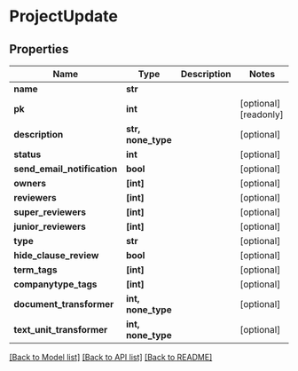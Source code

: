 # ProjectUpdate


## Properties
Name | Type | Description | Notes
------------ | ------------- | ------------- | -------------
**name** | **str** |  | 
**pk** | **int** |  | [optional] [readonly] 
**description** | **str, none_type** |  | [optional] 
**status** | **int** |  | [optional] 
**send_email_notification** | **bool** |  | [optional] 
**owners** | **[int]** |  | [optional] 
**reviewers** | **[int]** |  | [optional] 
**super_reviewers** | **[int]** |  | [optional] 
**junior_reviewers** | **[int]** |  | [optional] 
**type** | **str** |  | [optional] 
**hide_clause_review** | **bool** |  | [optional] 
**term_tags** | **[int]** |  | [optional] 
**companytype_tags** | **[int]** |  | [optional] 
**document_transformer** | **int, none_type** |  | [optional] 
**text_unit_transformer** | **int, none_type** |  | [optional] 

[[Back to Model list]](../README.md#documentation-for-models) [[Back to API list]](../README.md#documentation-for-api-endpoints) [[Back to README]](../README.md)


